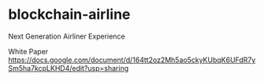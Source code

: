# blockchain-airline
Next Generation Airliner Experience

White Paper
https://docs.google.com/document/d/164tt2oz2Mh5ao5ckyKUbqK6UFdR7ySm5ha7kcpLKHD4/edit?usp=sharing

